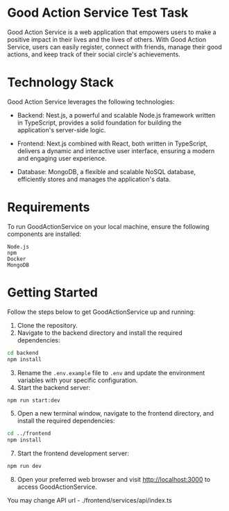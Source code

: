 # Good Action Service Test Task

  

Good Action Service is a web application that empowers users to make a positive impact in their lives and the lives of others. With Good Action Service, users can easily register, connect with friends, manage their good actions, and keep track of their social circle's achievements.

  

# Technology Stack

  

Good Action Service leverages the following technologies:

  

 - Backend: Nest.js, a powerful and scalable Node.js framework written  
   in TypeScript, provides a solid foundation for building the      
   application's server-side logic.

       

 - Frontend: Next.js combined with React, both written in TypeScript,   
   delivers a dynamic and interactive user interface, ensuring a modern 
   and engaging user experience.

       

 - Database: MongoDB, a flexible and scalable NoSQL database,   
   efficiently stores and manages the application's data.

  

# Requirements

  

To run GoodActionService on your local machine, ensure the following components are installed:

	Node.js
	npm
	Docker
	MongoDB

  

# Getting Started

  

Follow the steps below to get GoodActionService up and running:

 1. Clone the repository.
 2. Navigate to the backend directory and install the required dependencies:
```bash
cd backend
npm install
```
 3. Rename the `.env.example` file to `.env` and update the environment variables with your specific configuration.
 4. Start the backend server:
```bash
npm run start:dev
```
 5. Open a new terminal window, navigate to the frontend directory, and install the required dependencies:
 ```bash
cd ../frontend
npm install
```
 7. Start the frontend development server:
```bash
npm run dev
```
 8. Open your preferred web browser and visit [http://localhost:3000](http://localhost:3000) to access GoodActionService.
 
 You may change API url - ./frontend/services/api/index.ts
